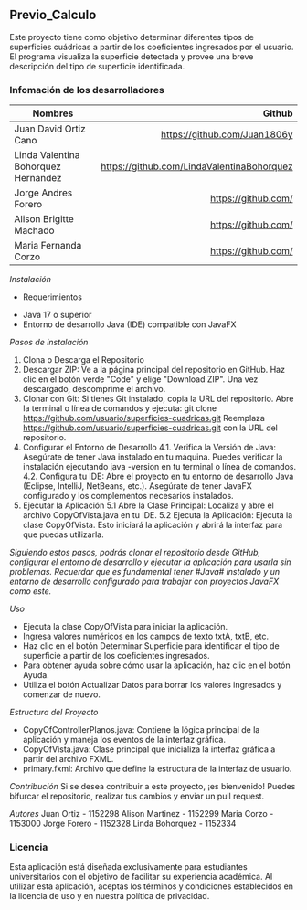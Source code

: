 ## Previo_Calculo

Este proyecto tiene como objetivo determinar diferentes tipos de superficies cuádricas a partir de los coeficientes ingresados por el usuario. El programa visualiza la superficie detectada y provee una breve descripción del tipo de superficie identificada.

### Infomación de los desarrolladores
| Nombres      | Github |
| --------- | -----:|
| Juan David Ortiz Cano  | https://github.com/Juan1806y |
| Linda Valentina Bohorquez Hernandez   |   https://github.com/LindaValentinaBohorquez  |
| Jorge Andres Forero  | https://github.com/ |
| Alison Brigitte Machado  | https://github.com/ |
| Maria Fernanda Corzo  | https://github.com/ |


*Instalación*
- Requerimientos
* Java 17 o superior
* Entorno de desarrollo Java (IDE) compatible con JavaFX


*Pasos de instalación*

1. Clona o Descarga el Repositorio
2. Descargar ZIP: Ve a la página principal del repositorio en GitHub. Haz clic en el botón verde "Code" y elige "Download ZIP". Una vez descargado, descomprime el archivo.
3. Clonar con Git: Si tienes Git instalado, copia la URL del repositorio. Abre la terminal o línea de comandos y ejecuta:
  git clone https://github.com/usuario/superficies-cuadricas.git
  Reemplaza https://github.com/usuario/superficies-cuadricas.git con la URL del repositorio.
4. Configurar el Entorno de Desarrollo
  4.1. Verifica la Versión de Java: Asegúrate de tener Java instalado en tu máquina. Puedes verificar la instalación ejecutando       java -version en tu terminal o línea de comandos.
  4.2. Configura tu IDE: Abre el proyecto en tu entorno de desarrollo Java (Eclipse, IntelliJ, NetBeans, etc.). Asegúrate de tener JavaFX configurado y los complementos necesarios instalados.
5. Ejecutar la Aplicación
  5.1 Abre la Clase Principal: Localiza y abre el archivo CopyOfVista.java en tu IDE.
  5.2 Ejecuta la Aplicación: Ejecuta la clase CopyOfVista. Esto iniciará la aplicación y abrirá la interfaz para que puedas           utilizarla.

*Siguiendo estos pasos, podrás clonar el repositorio desde GitHub, configurar el entorno de desarrollo y ejecutar la aplicación para usarla sin problemas. Recuerdar que es fundamental tener #Java# instalado y un entorno de desarrollo configurado para trabajar con proyectos JavaFX como este.*


*Uso*
* Ejecuta la clase CopyOfVista para iniciar la aplicación.
* Ingresa valores numéricos en los campos de texto txtA, txtB, etc.
* Haz clic en el botón Determinar Superficie para identificar el tipo de superficie a partir de los coeficientes ingresados.
* Para obtener ayuda sobre cómo usar la aplicación, haz clic en el botón Ayuda.
* Utiliza el botón Actualizar Datos para borrar los valores ingresados y comenzar de nuevo.

  
*Estructura del Proyecto*
* CopyOfControllerPlanos.java: Contiene la lógica principal de la aplicación y maneja los eventos de la interfaz gráfica.
* CopyOfVista.java: Clase principal que inicializa la interfaz gráfica a partir del archivo FXML.
* primary.fxml: Archivo que define la estructura de la interfaz de usuario.


*Contribución*
Si se desea contribuir a este proyecto, ¡es bienvenido! Puedes bifurcar el repositorio, realizar tus cambios y enviar un pull request.

*Autores*
Juan Ortiz - 1152298
Alison Martinez - 1152299
Maria Corzo - 1153000
Jorge Forero - 1152328
Linda Bohorquez - 1152334


### Licencia
Esta aplicación está diseñada exclusivamente para estudiantes universitarios con el objetivo de facilitar su experiencia académica. Al utilizar esta aplicación, aceptas los términos y condiciones establecidos en la licencia de uso y en nuestra política de privacidad.
